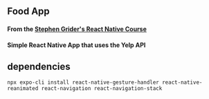## Food App

#### From the [Stephen Grider's React Native Course](https://www.udemy.com/course/the-complete-react-native-and-redux-course/)

#### Simple React Native App that uses the Yelp API

## dependencies

```
npx expo-cli install react-native-gesture-handler react-native-reanimated react-navigation react-navigation-stack
```
